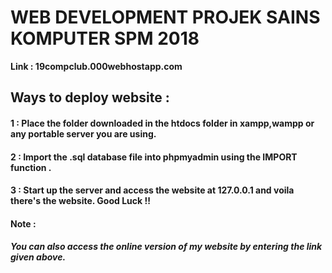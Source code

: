 # WEB DEVELOPMENT PROJEK SAINS KOMPUTER SPM 2018
 <b>Link<b> : 19compclub.000webhostapp.com





<h2>Ways to deploy website : </h2>

<h4>1 : Place the folder downloaded in the htdocs folder in xampp,wampp or any portable server you are using.</h4>
<h4>2 : Import the .sql database file into phpmyadmin using the IMPORT function . </h4>

<h4>  3 : Start up the server and access the website at 127.0.0.1 and voila there's the website. Good Luck !! </h4>


<h4>Note : </h4>
<h5><b>You can also access the online version of my website by entering the link given above.<b> <h5>
